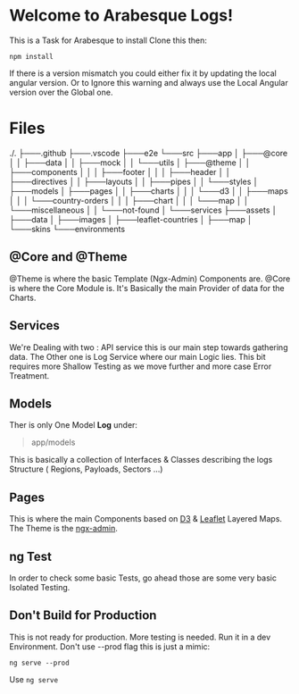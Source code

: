 # Welcome to Arabesque Logs!

This is a Task for Arabesque to install Clone this then:

    npm install
If there is a version mismatch you could either fix it by updating the local angular version. Or to Ignore this warning and always use the Local Angular version over the Global one.
# Files

./.
├───.github
├───.vscode
├───e2e
└───src
    ├───app
    │   ├───@core
    │   │   ├───data
    │   │   ├───mock
    │   │   └───utils
    │   ├───@theme
    │   │   ├───components
    │   │   │   ├───footer
    │   │   │   ├───header
    │   │   ├───directives
    │   │   ├───layouts
    │   │   ├───pipes
    │   │   └───styles
    │   ├───models
    │   ├───pages
    │   │   ├───charts
    │   │   │   └───d3
    │   │   ├───maps
    │   │   │   └───country-orders
    │   │   │       ├───chart
    │   │   │       └───map
    │   │   └───miscellaneous
    │   │       └───not-found
    │   └───services
    ├───assets
    │   ├───data
    │   ├───images
    │   ├───leaflet-countries
    │   ├───map
    │   └───skins
    └───environments


## @Core and @Theme

@Theme is where the basic Template (Ngx-Admin) Components are. @Core is where the Core Module is. It's Basically the main Provider of data for the Charts.

## Services

We're Dealing with two : API service this is our main step towards gathering data. The Other one is Log Service where our main Logic lies. This bit requires more Shallow Testing as we move further and more case Error Treatment.

## Models

Ther is only One Model **Log** under:

> app/models

This is basically a collection of Interfaces & Classes describing the logs Structure ( Regions, Payloads, Sectors ...)
## Pages

This is where the main Components based on [D3](https://d3js.org/) & [Leaflet](https://leafletjs.com/) Layered Maps. The Theme is the [ngx-admin](https://github.com/akveo/ngx-admin).

## ng Test

In order to check some basic Tests, go ahead those are some very basic Isolated Testing.

## Don't Build for Production

This is not ready for production. More testing is needed. Run it in a dev Environment. Don't use --prod flag this is just a mimic:

    ng serve --prod

Use `ng serve`


